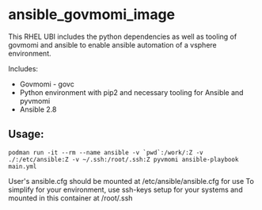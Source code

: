 # ansible_govmomi_image
This RHEL UBI includes the python dependencies as well as tooling of govmomi and ansible to enable ansible automation of a vsphere environment.

Includes: 
* Govmomi - govc
* Python environment with pip2 and necessary tooling for Ansible and pyvmomi
* Ansible 2.8 

## Usage:
``podman run -it --rm --name ansible -v `pwd`:/work/:Z -v ./:/etc/ansible:Z -v ~/.ssh:/root/.ssh:Z pyvmomi ansible-playbook main.yml``
  
User's ansible.cfg should be mounted at /etc/ansible/ansible.cfg for use
To simplify for your environment, use ssh-keys setup for your systems and mounted in this container at /root/.ssh
